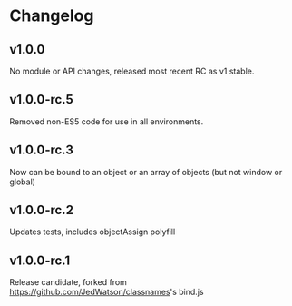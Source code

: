 # Changelog

## v1.0.0

No module or API changes, released most recent RC as v1 stable.

## v1.0.0-rc.5

Removed non-ES5 code for use in all environments.

## v1.0.0-rc.3

Now can be bound to an object or an array of objects (but not window or global)

## v1.0.0-rc.2

Updates tests, includes objectAssign polyfill

## v1.0.0-rc.1

Release candidate, forked from <https://github.com/JedWatson/classnames>'s bind.js
